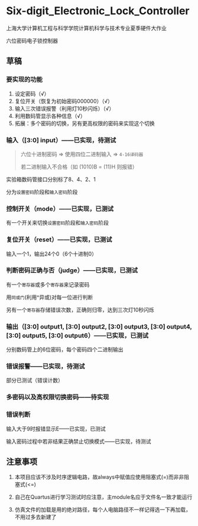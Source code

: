 # Six-digit_Electronic_Lock_Controller
上海大学计算机工程与科学学院计算机科学与技术专业夏季硬件大作业

六位密码电子锁控制器

## 草稿

### 要实现的功能

1. 设定密码（√）
2. 复位开关（恢复为初始密码000000）（√）
3. 输入三次错误报警（利用灯10秒闪烁）（√）
4. 利用数码管显示各种信息（√）
5. 拓展：多个密码的切换，另有更高权限的密码来实现这个切换



### 输入（[3:0] input）——已实现，待测试

> 六位十进制密码 => 使用四位二进制输入 => `4-16译码器`
>
> 若二进制输入不合格（如 (1010)B = (11)H 则报错）
>

实验箱数码管接口分别标了8、4、2、1

分为`设置密码`阶段和`输入密码`阶段



### 控制开关（mode）——已实现，已测试

有一个开关来切换`设置密码`阶段和`输入密码`阶段



### 复位开关（reset）——已实现，已测试

输入一个1，输出24个0（6个十进制0）



### 判断密码正确与否（judge）——已实现，已测试

有一个`寄存器`或多个`寄存器`来记录密码

用`同或门`(利用^异或)对每一位进行判断

另有一个`寄存器`存储错误次数，正确则归零，达到三次灯10秒闪烁



### 输出（[3:0] output1, [3:0] output2, [3:0] output3, [3:0] output4, [3:0] output5, [3:0] output6）——已实现，已测试

分别数码管上的6位密码，每个密码四个二进制输出



### 错误报警——已实现，待测试

部分已测试（错误计数）



### 多密码以及高权限切换密码——待实现



### 错误判断

输入大于9时报错显示E——已实现，已测试

输入密码过程中若非结果正确禁止切换模式——已实现，待测试



## 注意事项

1. 本项目应该不涉及时序逻辑电路，故always中赋值应使用阻塞式(=)而非非阻塞式(<=)
2. 自己在Quartus进行学习测试时应注意，主module名应于文件名一致才能运行

3. 仿真文件的加载是用的绝对路径，每个人电脑路径不一样记得选一下再加载，不用过多去新建了



